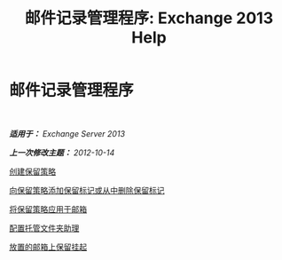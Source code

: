 ﻿---
title: '邮件记录管理程序: Exchange 2013 Help'
TOCTitle: 邮件记录管理程序
ms:assetid: bc2ff408-4a2b-4202-9515-e3e922a6320d
ms:mtpsurl: https://technet.microsoft.com/zh-cn/library/JJ150558(v=EXCHG.150)
ms:contentKeyID: 50491526
ms.date: 01/11/2018
mtps_version: v=EXCHG.150
ms.translationtype: HT
---

# 邮件记录管理程序

 

_**适用于：** Exchange Server 2013_

_**上一次修改主题：** 2012-10-14_

[创建保留策略](https://docs.microsoft.com/zh-cn/exchange/security-and-compliance/messaging-records-management/create-a-retention-policy)

[向保留策略添加保留标记或从中删除保留标记](add-retention-tags-to-or-remove-retention-tags-from-a-retention-policy-exchange-2013-help.md)

[将保留策略应用于邮箱](https://docs.microsoft.com/zh-cn/exchange/security-and-compliance/messaging-records-management/apply-retention-policy)

[配置托管文件夹助理](configure-the-managed-folder-assistant-exchange-2013-help.md)

[放置的邮箱上保留挂起](https://docs.microsoft.com/zh-cn/exchange/security-and-compliance/messaging-records-management/mailbox-retention-hold)

